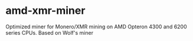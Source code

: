 # amd-xmr-miner
Optimized miner for Monero/XMR mining on AMD Opteron 4300 and 6200 series CPUs. Based on Wolf's miner
